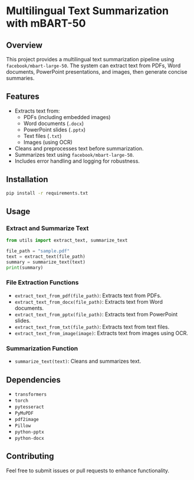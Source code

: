 # Multilingual Text Summarization with mBART-50

## Overview

This project provides a multilingual text summarization pipeline using `facebook/mbart-large-50`. The system can extract text from PDFs, Word documents, PowerPoint presentations, and images, then generate concise summaries.

## Features

- Extracts text from:
  - PDFs (including embedded images)
  - Word documents (`.docx`)
  - PowerPoint slides (`.pptx`)
  - Text files (`.txt`)
  - Images (using OCR)
- Cleans and preprocesses text before summarization.
- Summarizes text using `facebook/mbart-large-50`.
- Includes error handling and logging for robustness.

## Installation

```sh
pip install -r requirements.txt
```

## Usage

### Extract and Summarize Text

```python
from utils import extract_text, summarize_text

file_path = "sample.pdf"
text = extract_text(file_path)
summary = summarize_text(text)
print(summary)
```

### File Extraction Functions

- `extract_text_from_pdf(file_path)`: Extracts text from PDFs.
- `extract_text_from_docx(file_path)`: Extracts text from Word documents.
- `extract_text_from_pptx(file_path)`: Extracts text from PowerPoint slides.
- `extract_text_from_txt(file_path)`: Extracts text from text files.
- `extract_text_from_image(image)`: Extracts text from images using OCR.

### Summarization Function

- `summarize_text(text)`: Cleans and summarizes text.


## Dependencies

- `transformers`
- `torch`
- `pytesseract`
- `PyMuPDF`
- `pdf2image`
- `Pillow`
- `python-pptx`
- `python-docx`

## Contributing

Feel free to submit issues or pull requests to enhance functionality.
